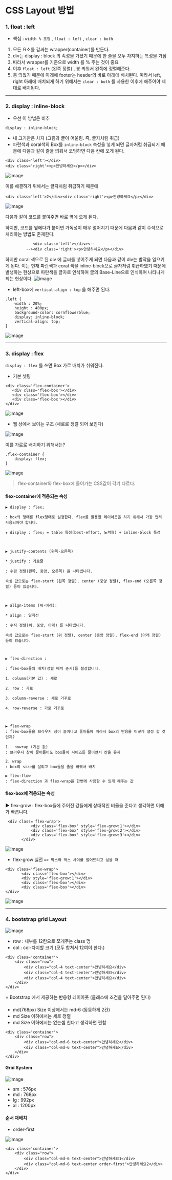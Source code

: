 # CSS Layout 방법

### 1. float : left

* 핵심 : `width % 조정` , `float : left` , `clear : both` 

1. 모든 요소를 감싸는 wrapper(container)를 만든다.
2. div는 display : block 의 속성을 가졌기 때문에 한 줄을 모두 차지하는 특성을 가짐
3. 따라서 wrapper를 기준으로 width 를 % 주는 것이 중요
4. 이후 `float : left` (왼쪽 정렬) , 붕 띄워서 왼쪽에 정렬해준다.  
5. 붕 띄웠기 때문에 아래에 footer는 header의 바로 아래에 배치된다. 따라서 left, right 아래에 배치되게 하기 위해서는 `clear : both` 를 사용한 이후에 해주어야 제대로 배치된다. 

---
### 2. display : inline-block 

* 우선 이 방법은 비추

`display : inline-block;` 
* 내 크기만큼 차지 (그림과 글이 어울림. 즉, 글자처럼 취급)
* 파란색과 coral색의 Box를 `inline-block` 속성을 넣게 되면 글자처럼 취급되기 때문에 다음과 같이 줄을 띄워서 코딩하면 다음 칸에 오게 된다. 


```
<div class='left'></div>
<div class='right'><p>안녕하세요</p></div>  
```

![image](https://user-images.githubusercontent.com/63600953/135571852-11f2982b-194c-45de-aa54-8002728bb647.png)

이를 해결하기 위해서는 글자처럼 취급하기 때문에 

```
<div class='left'>2</div><div class='right'><p>안녕하세요</p></div>   
```

![image](https://user-images.githubusercontent.com/63600953/135572186-b313945f-7f3a-4df1-b4dc-6b3541186341.png)

다음과 같이 코드를 붙여주면 바로 옆에 오게 된다. 

하지만, 코드를 옆에다가 붙이면 가독성이 매우 떨어지기 때문에 다음과 같이 주석으로 처리하는 방법도 존재한다.

```
            <div class='left'></div><--
         --><div class='right'><p>안녕하세요</p></div>   
```

하지만 coral 색으로 된 div 에 글씨를 넣어주게 되면 다음과 같이 div는 발작을 일으키게 된다. 
이는 현재 파란색과 coral 색을 inline-block으로 글자처럼 취급하였기 때문에 발생하는 현상으로 파란색을 글자로 인식하여 글의 Base-Line으로 인식하여 나타나게 되는 현상이다.
![image](https://user-images.githubusercontent.com/63600953/135572517-50844015-479a-415e-aa88-5deeede8e0ce.png)

* left-box에 `vertical-align : top` 을 해주면 된다. 
```
.left {
    width : 20%; 
    height : 400px; 
    background-color: cornflowerblue;
    display: inline-block; 
    vertical-align: top;
}
```

![image](https://user-images.githubusercontent.com/63600953/135572966-86fb85f2-85fc-4db5-ae5b-7ef18d48f05b.png)

---
### 3. display : flex

`display : flex` 를 쓰면 Box 가로 배치가 쉬워진다. 

* 기본 셋팅
```
<div class='flex-container'>
   <div class='flex-box'></div>
   <div class='flex-box'></div>
   <div class='flex-box'></div>
</div>
```

![image](https://user-images.githubusercontent.com/63600953/135708349-2c941781-79ff-4019-922f-c1be5f964594.png)

* 웹 상에서 보이는 구조 (세로로 정렬 되어 보인다)

![image](https://user-images.githubusercontent.com/63600953/135708390-cfa7f0be-968d-4ea8-b906-81a517f8591c.png)

이를 가로로 배치하기 위해서는? 
```
.flex-container {
    display: flex;
}
```

![image](https://user-images.githubusercontent.com/63600953/135708429-4fb7349d-ad43-45ad-b5e8-c3a1edcf345d.png)


> flex-container와 flex-box에 들어가는 CSS값이 각기 다르다. 


#### flex-container에 적용되는 속성
```
▶ display : flex;

: box의 형태를 flex형태로 설정한다. flex를 활용한 레이아웃을 하기 위해서 가장 먼저 사용되어야 합니다.

★ display : flex; = table 특성(best-effort, 노력형) + inline-block 특성



▶ justify-contents (왼쪽-오른쪽) 

* justify : 가로줄

: 수평 정렬(왼쪽, 중앙, 오른쪽) 을 나타냅니다.

속성 값으로는 flex-start (왼쪽 정렬), center (중앙 정렬), flex-end (오른쪽 정렬) 등이 있습니다.



▶ align-items (위-아래):

* align : 일직선

: 수직 정렬(위, 중앙, 아래) 를 나타냅니다.

속성 값으로는 flex-start (위 정렬), center (중앙 정렬), flex-end (아래 정렬) 등이 있습니다.



▶ flex-direction :

: flex-box들의 배치(정렬 배치 순서)를 설정합니다.

1. column(기본 값) : 세로

2. row : 가로

3. column-reverse : 세로 거꾸로

4. row-reverse : 가로 거꾸로



▶ flex-wrap 
: flex-box들을 브라우저 창이 늘어나고 줄어듦에 따라서 box의 반응을 어떻게 설정 할 것인지?

1.  nowrap (기본 값)
: 브라우저 창이 줄어들어도 box들이 사이즈를 줄이면서 칸을 유지

2. wrap
: box의 size를 살리고 box들을 줄을 바꿔서 배치

▶ flex-flow
: flex-direction 과 flex-wrap을 한번에 사용할 수 있게 해주는 값
```

#### flex-box에 적용되는 속성

▶ flex-grow
: flex-box들에 주어진 값들에게 상대적인 비율을 준다고 생각하면 이해가 빠릅니다.

```
 <div class='flex-wrap'>
           <div class='flex-box' style='flex-grow:1'></div>
           <div class='flex-box' style='flex-grow:2'></div>
           <div class='flex-box' style='flex-grow:3'></div>
       </div>
```

![image](https://user-images.githubusercontent.com/63600953/135708564-1af15146-beed-4a5b-a969-e9442df15a36.png)

* flex-grow 실전
`=> 박스와 박스 사이를 떨어뜨리고 싶을 때`
  
```
<div class='flex-wrap'>
       <div class='flex-box'></div>
       <div style='flex-grow:1'></div>
       <div class='flex-box'></div>
       <div class='flex-box'></div>
</div>
```

![image](https://user-images.githubusercontent.com/63600953/135708593-0350dcbf-3fb3-4e6a-9c4e-812588887449.png)

---

### 4. bootstrap grid Layout

![image](https://user-images.githubusercontent.com/63600953/136166435-865c7b6b-d739-49ab-a8e5-8bd54dc27b23.png)

* row : 내부를 12칸으로 쪼개주는 class 명  
* col : col-차지할 크기 (모두 합쳐서 12여야 한다.)
```
<div class='container'>
    <div class="row">
        <div class="col-4 text-center">안녕하세요</div>
        <div class="col-4 text-center">안녕하세요</div>
        <div class="col-4 text-center">안녕하세요</div>
    </div>
</div>
```

⭐ Bootstrap 에서 제공하는 반응형 레이아웃 (클래스에 조건을 달아주면 된다)
* md(768px) Size 이상에서는 md-6 (동등하게 2칸)
* md Size 이하에서는 세로 정렬
* md Size 이하에서는 없는셈 친다고 생각하면 편함
```
<div class='container'>
    <div class="row">
        <div class="col-md-6 text-center">안녕하세요</div>
        <div class="col-md-6 text-center">안녕하세요</div>
    </div>
</div>
```

#### Grid System
![image](https://user-images.githubusercontent.com/63600953/136167108-f2db5a46-cb8f-4cc5-bce4-44dbbc694606.png)

* sm : 576px
* md : 768px 
* lg : 992px
* xl : 1200px


#### 순서 재배치

* order-first

![image](https://user-images.githubusercontent.com/63600953/136167832-630a441f-6649-4031-8791-97eacb00e51c.png)

```
<div class='container'>
    <div class="row">
        <div class="col-md-6 text-center">안녕하세요1</div>
        <div class="col-md-6 text-center order-first">안녕하세요2</div>
    </div>
</div>
```

